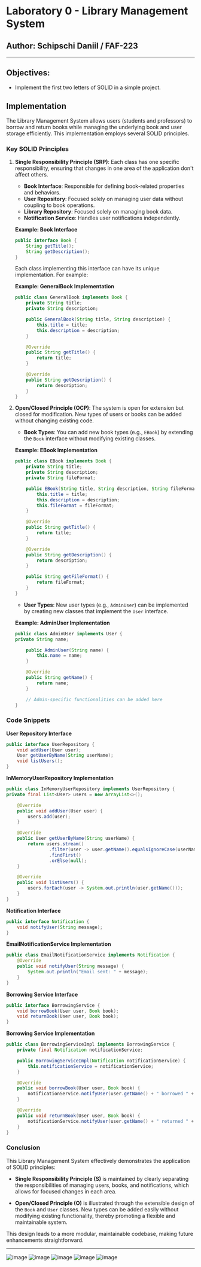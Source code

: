 # Laboratory 0 - Library Management System

## Author: Schipschi Daniil / FAF-223

----

## Objectives:

* Implement the first two letters of SOLID in a simple project.

## Implementation

The Library Management System allows users (students and professors) to borrow and return books while managing the underlying book and user storage efficiently. This implementation employs several SOLID principles.

### Key SOLID Principles

1. **Single Responsibility Principle (SRP)**: Each class has one specific responsibility, ensuring that changes in one area of the application don't affect others.

    - **Book Interface**: Responsible for defining book-related properties and behaviors.
    - **User Repository**: Focused solely on managing user data without coupling to book operations.
    - **Library Repository**: Focused solely on managing book data.
    - **Notification Service**: Handles user notifications independently.

   **Example: Book Interface**
   ```java
   public interface Book { 
       String getTitle();
       String getDescription();
   }
   ```

   Each class implementing this interface can have its unique implementation. For example:

   **Example: GeneralBook Implementation**
   ```java
   public class GeneralBook implements Book {
       private String title;
       private String description;

       public GeneralBook(String title, String description) {
           this.title = title;
           this.description = description;
       }

       @Override
       public String getTitle() {
           return title;
       }

       @Override
       public String getDescription() {
           return description;
       }
   }
   ```

2. **Open/Closed Principle (OCP)**: The system is open for extension but closed for modification. New types of users or books can be added without changing existing code.

    - **Book Types**: You can add new book types (e.g., `EBook`) by extending the `Book` interface without modifying existing classes.

   **Example: EBook Implementation**
   ```java
   public class EBook implements Book {
       private String title;
       private String description;
       private String fileFormat;

       public EBook(String title, String description, String fileFormat) {
           this.title = title;
           this.description = description;
           this.fileFormat = fileFormat;
       }

       @Override
       public String getTitle() {
           return title;
       }

       @Override
       public String getDescription() {
           return description;
       }

       public String getFileFormat() {
           return fileFormat;
       }
   }
   ```

    - **User Types**: New user types (e.g., `AdminUser`) can be implemented by creating new classes that implement the `User` interface.

   **Example: AdminUser Implementation**
   ```java
   public class AdminUser implements User {
   private String name;

       public AdminUser(String name) {
           this.name = name;
       }

       @Override
       public String getName() {
           return name;
       }

       // Admin-specific functionalities can be added here
   }
   ```

### Code Snippets

**User Repository Interface**
```java
public interface UserRepository {
    void addUser(User user);
    User getUserByName(String userName);
    void listUsers();
}
```

**InMemoryUserRepository Implementation**
```java
public class InMemoryUserRepository implements UserRepository {
private final List<User> users = new ArrayList<>();

    @Override
    public void addUser(User user) {
        users.add(user);
    }

    @Override
    public User getUserByName(String userName) {
        return users.stream()
                .filter(user -> user.getName().equalsIgnoreCase(userName))
                .findFirst()
                .orElse(null);
    }

    @Override
    public void listUsers() {
        users.forEach(user -> System.out.println(user.getName()));
    }
}
```

**Notification Interface**
```java
public interface Notification {
    void notifyUser(String message);
}
```

**EmailNotificationService Implementation**
```java
public class EmailNotificationService implements Notification {
    @Override
    public void notifyUser(String message) {
        System.out.println("Email sent: " + message);
    }
}
```

**Borrowing Service Interface**
```java
public interface BorrowingService {
    void borrowBook(User user, Book book);
    void returnBook(User user, Book book);
}
```

**Borrowing Service Implementation**
```java 
public class BorrowingServiceImpl implements BorrowingService {
    private final Notification notificationService;

    public BorrowingServiceImpl(Notification notificationService) {
        this.notificationService = notificationService;
    }

    @Override
    public void borrowBook(User user, Book book) {
        notificationService.notifyUser(user.getName() + " borrowed " + book.getTitle() + ".");
    }

    @Override
    public void returnBook(User user, Book book) {
        notificationService.notifyUser(user.getName() + " returned " + book.getTitle() + ".");
    }
}
```

### Conclusion

This Library Management System effectively demonstrates the application of SOLID principles:

- **Single Responsibility Principle (S)** is maintained by clearly separating the responsibilities of managing users, books, and notifications, which allows for focused changes in each area.

- **Open/Closed Principle (O)** is illustrated through the extensible design of the `Book` and `User` classes. New types can be added easily without modifying existing functionality, thereby promoting a flexible and maintainable system.

This design leads to a more modular, maintainable codebase, making future enhancements straightforward.

---

![image](https://github.com/user-attachments/assets/5d59d6ab-1b13-4b1c-8ca0-0aa364d04007)
![image](https://github.com/user-attachments/assets/cffb4801-4076-4f65-b84b-9bdcbb357e92)
![image](https://github.com/user-attachments/assets/3ba67470-4635-4823-92f4-a53d452c2937)
![image](https://github.com/user-attachments/assets/fb5e3836-e7b7-435f-9db1-c5a48c758e26)
![image](https://github.com/user-attachments/assets/3280dc2e-8573-4602-a1ff-489d4a5af7e4)

